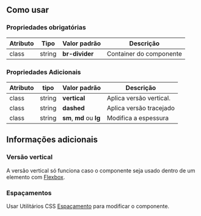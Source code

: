 ## Como usar

### Propriedades obrigatórias

| Atributo | Tipo   | Valor padrão   | Descrição               |
| -------- | ------ | -------------- | ----------------------- |
| class    | string | **br-divider** | Container do componente |

### Propriedades Adicionais

| Atributo | tipo   | Valor padrão             | Descrição               |
| -------- | ------ | ------------------------ | ----------------------- |
| class    | string | **vertical**             | Aplica versão vertical. |
| class    | string | **dashed**               | Aplica versão tracejado |
| class    | string | **sm**, **md** ou **lg** | Modifica a espessura    |

## Informações adicionais

### Versão vertical

A versão vertical só funciona caso o componente seja usado dentro de um elemento com [Flexbox](/utilitarios/css/flexbox).

### Espaçamentos

Usar Utilitários CSS [Espaçamento](/utilitarios/css/espacamento) para modificar o componente.

